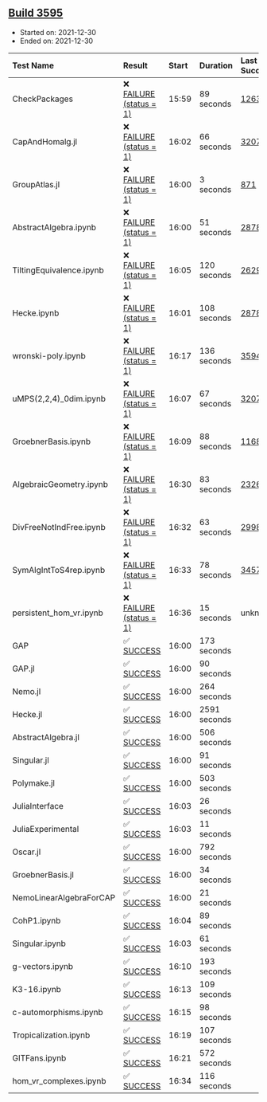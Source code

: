 ## [Build 3595](https://oscarci.mathematik.uni-kl.de/job/oscar-stable/3595/)

* Started on: 2021-12-30
* Ended on: 2021-12-30

| Test Name    | Result | Start | Duration | Last Success | First Failure |
|:-------------|:-------|:------|:---------|:-------------|:--------------|
| CheckPackages | ❌ [FAILURE (status = 1)](https://oscarci.mathematik.uni-kl.de/job/oscar-stable/3595/artifact/logs/build-3595/CheckPackages.log) | 15:59 | 89 seconds | [1263](https://oscarci.mathematik.uni-kl.de/job/oscar-stable/1263/) | [1264](https://oscarci.mathematik.uni-kl.de/job/oscar-stable/1264/) |
| CapAndHomalg.jl | ❌ [FAILURE (status = 1)](https://oscarci.mathematik.uni-kl.de/job/oscar-stable/3595/artifact/logs/build-3595/CapAndHomalg.jl.log) | 16:02 | 66 seconds | [3207](https://oscarci.mathematik.uni-kl.de/job/oscar-stable/3207/) | [3208](https://oscarci.mathematik.uni-kl.de/job/oscar-stable/3208/) |
| GroupAtlas.jl | ❌ [FAILURE (status = 1)](https://oscarci.mathematik.uni-kl.de/job/oscar-stable/3595/artifact/logs/build-3595/GroupAtlas.jl.log) | 16:00 | 3 seconds | [871](https://oscarci.mathematik.uni-kl.de/job/oscar-stable/871/) | [872](https://oscarci.mathematik.uni-kl.de/job/oscar-stable/872/) |
| AbstractAlgebra.ipynb | ❌ [FAILURE (status = 1)](https://oscarci.mathematik.uni-kl.de/job/oscar-stable/3595/artifact/logs/build-3595/AbstractAlgebra.ipynb.log) | 16:00 | 51 seconds | [2878](https://oscarci.mathematik.uni-kl.de/job/oscar-stable/2878/) | [2879](https://oscarci.mathematik.uni-kl.de/job/oscar-stable/2879/) |
| TiltingEquivalence.ipynb | ❌ [FAILURE (status = 1)](https://oscarci.mathematik.uni-kl.de/job/oscar-stable/3595/artifact/logs/build-3595/TiltingEquivalence.ipynb.log) | 16:05 | 120 seconds | [2629](https://oscarci.mathematik.uni-kl.de/job/oscar-stable/2629/) | [2630](https://oscarci.mathematik.uni-kl.de/job/oscar-stable/2630/) |
| Hecke.ipynb | ❌ [FAILURE (status = 1)](https://oscarci.mathematik.uni-kl.de/job/oscar-stable/3595/artifact/logs/build-3595/Hecke.ipynb.log) | 16:01 | 108 seconds | [2878](https://oscarci.mathematik.uni-kl.de/job/oscar-stable/2878/) | [2879](https://oscarci.mathematik.uni-kl.de/job/oscar-stable/2879/) |
| wronski-poly.ipynb | ❌ [FAILURE (status = 1)](https://oscarci.mathematik.uni-kl.de/job/oscar-stable/3595/artifact/logs/build-3595/wronski-poly.ipynb.log) | 16:17 | 136 seconds | [3594](https://oscarci.mathematik.uni-kl.de/job/oscar-stable/3594/) | [3595](https://oscarci.mathematik.uni-kl.de/job/oscar-stable/3595/) |
| uMPS(2,2,4)_0dim.ipynb | ❌ [FAILURE (status = 1)](https://oscarci.mathematik.uni-kl.de/job/oscar-stable/3595/artifact/logs/build-3595/uMPS-2-2-4-_0dim.ipynb.log) | 16:07 | 67 seconds | [3207](https://oscarci.mathematik.uni-kl.de/job/oscar-stable/3207/) | [3208](https://oscarci.mathematik.uni-kl.de/job/oscar-stable/3208/) |
| GroebnerBasis.ipynb | ❌ [FAILURE (status = 1)](https://oscarci.mathematik.uni-kl.de/job/oscar-stable/3595/artifact/logs/build-3595/GroebnerBasis.ipynb.log) | 16:09 | 88 seconds | [1168](https://oscarci.mathematik.uni-kl.de/job/oscar-stable/1168/) | [1169](https://oscarci.mathematik.uni-kl.de/job/oscar-stable/1169/) |
| AlgebraicGeometry.ipynb | ❌ [FAILURE (status = 1)](https://oscarci.mathematik.uni-kl.de/job/oscar-stable/3595/artifact/logs/build-3595/AlgebraicGeometry.ipynb.log) | 16:30 | 83 seconds | [2326](https://oscarci.mathematik.uni-kl.de/job/oscar-stable/2326/) | [2327](https://oscarci.mathematik.uni-kl.de/job/oscar-stable/2327/) |
| DivFreeNotIndFree.ipynb | ❌ [FAILURE (status = 1)](https://oscarci.mathematik.uni-kl.de/job/oscar-stable/3595/artifact/logs/build-3595/DivFreeNotIndFree.ipynb.log) | 16:32 | 63 seconds | [2998](https://oscarci.mathematik.uni-kl.de/job/oscar-stable/2998/) | [2999](https://oscarci.mathematik.uni-kl.de/job/oscar-stable/2999/) |
| SymAlgIntToS4rep.ipynb | ❌ [FAILURE (status = 1)](https://oscarci.mathematik.uni-kl.de/job/oscar-stable/3595/artifact/logs/build-3595/SymAlgIntToS4rep.ipynb.log) | 16:33 | 78 seconds | [3457](https://oscarci.mathematik.uni-kl.de/job/oscar-stable/3457/) | [3458](https://oscarci.mathematik.uni-kl.de/job/oscar-stable/3458/) |
| persistent_hom_vr.ipynb | ❌ [FAILURE (status = 1)](https://oscarci.mathematik.uni-kl.de/job/oscar-stable/3595/artifact/logs/build-3595/persistent_hom_vr.ipynb.log) | 16:36 | 15 seconds | unknown | unknown |
| GAP | ✅ [SUCCESS](https://oscarci.mathematik.uni-kl.de/job/oscar-stable/3595/artifact/logs/build-3595/GAP.log) | 16:00 | 173 seconds |  |  |
| GAP.jl | ✅ [SUCCESS](https://oscarci.mathematik.uni-kl.de/job/oscar-stable/3595/artifact/logs/build-3595/GAP.jl.log) | 16:00 | 90 seconds |  |  |
| Nemo.jl | ✅ [SUCCESS](https://oscarci.mathematik.uni-kl.de/job/oscar-stable/3595/artifact/logs/build-3595/Nemo.jl.log) | 16:00 | 264 seconds |  |  |
| Hecke.jl | ✅ [SUCCESS](https://oscarci.mathematik.uni-kl.de/job/oscar-stable/3595/artifact/logs/build-3595/Hecke.jl.log) | 16:00 | 2591 seconds |  |  |
| AbstractAlgebra.jl | ✅ [SUCCESS](https://oscarci.mathematik.uni-kl.de/job/oscar-stable/3595/artifact/logs/build-3595/AbstractAlgebra.jl.log) | 16:00 | 506 seconds |  |  |
| Singular.jl | ✅ [SUCCESS](https://oscarci.mathematik.uni-kl.de/job/oscar-stable/3595/artifact/logs/build-3595/Singular.jl.log) | 16:00 | 91 seconds |  |  |
| Polymake.jl | ✅ [SUCCESS](https://oscarci.mathematik.uni-kl.de/job/oscar-stable/3595/artifact/logs/build-3595/Polymake.jl.log) | 16:00 | 503 seconds |  |  |
| JuliaInterface | ✅ [SUCCESS](https://oscarci.mathematik.uni-kl.de/job/oscar-stable/3595/artifact/logs/build-3595/JuliaInterface.log) | 16:03 | 26 seconds |  |  |
| JuliaExperimental | ✅ [SUCCESS](https://oscarci.mathematik.uni-kl.de/job/oscar-stable/3595/artifact/logs/build-3595/JuliaExperimental.log) | 16:03 | 11 seconds |  |  |
| Oscar.jl | ✅ [SUCCESS](https://oscarci.mathematik.uni-kl.de/job/oscar-stable/3595/artifact/logs/build-3595/Oscar.jl.log) | 16:00 | 792 seconds |  |  |
| GroebnerBasis.jl | ✅ [SUCCESS](https://oscarci.mathematik.uni-kl.de/job/oscar-stable/3595/artifact/logs/build-3595/GroebnerBasis.jl.log) | 16:00 | 34 seconds |  |  |
| NemoLinearAlgebraForCAP | ✅ [SUCCESS](https://oscarci.mathematik.uni-kl.de/job/oscar-stable/3595/artifact/logs/build-3595/NemoLinearAlgebraForCAP.log) | 16:00 | 21 seconds |  |  |
| CohP1.ipynb | ✅ [SUCCESS](https://oscarci.mathematik.uni-kl.de/job/oscar-stable/3595/artifact/logs/build-3595/CohP1.ipynb.log) | 16:04 | 89 seconds |  |  |
| Singular.ipynb | ✅ [SUCCESS](https://oscarci.mathematik.uni-kl.de/job/oscar-stable/3595/artifact/logs/build-3595/Singular.ipynb.log) | 16:03 | 61 seconds |  |  |
| g-vectors.ipynb | ✅ [SUCCESS](https://oscarci.mathematik.uni-kl.de/job/oscar-stable/3595/artifact/logs/build-3595/g-vectors.ipynb.log) | 16:10 | 193 seconds |  |  |
| K3-16.ipynb | ✅ [SUCCESS](https://oscarci.mathematik.uni-kl.de/job/oscar-stable/3595/artifact/logs/build-3595/K3-16.ipynb.log) | 16:13 | 109 seconds |  |  |
| c-automorphisms.ipynb | ✅ [SUCCESS](https://oscarci.mathematik.uni-kl.de/job/oscar-stable/3595/artifact/logs/build-3595/c-automorphisms.ipynb.log) | 16:15 | 98 seconds |  |  |
| Tropicalization.ipynb | ✅ [SUCCESS](https://oscarci.mathematik.uni-kl.de/job/oscar-stable/3595/artifact/logs/build-3595/Tropicalization.ipynb.log) | 16:19 | 107 seconds |  |  |
| GITFans.ipynb | ✅ [SUCCESS](https://oscarci.mathematik.uni-kl.de/job/oscar-stable/3595/artifact/logs/build-3595/GITFans.ipynb.log) | 16:21 | 572 seconds |  |  |
| hom_vr_complexes.ipynb | ✅ [SUCCESS](https://oscarci.mathematik.uni-kl.de/job/oscar-stable/3595/artifact/logs/build-3595/hom_vr_complexes.ipynb.log) | 16:34 | 116 seconds |  |  |
